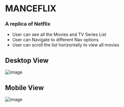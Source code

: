 # MANCEFLIX

### A replica of Netflix

- User can see all the Movies and TV Series List
- User can Navigate to different Nav options
- User can scroll the list horizontally to view all movies

## Desktop View

![image](https://user-images.githubusercontent.com/75484187/136772181-6bce7321-88f5-4ade-8973-79e384ed3f00.png)


## Mobile View

![image](https://user-images.githubusercontent.com/75484187/136772290-dc564891-e1c6-4345-835b-b563690be535.png)
